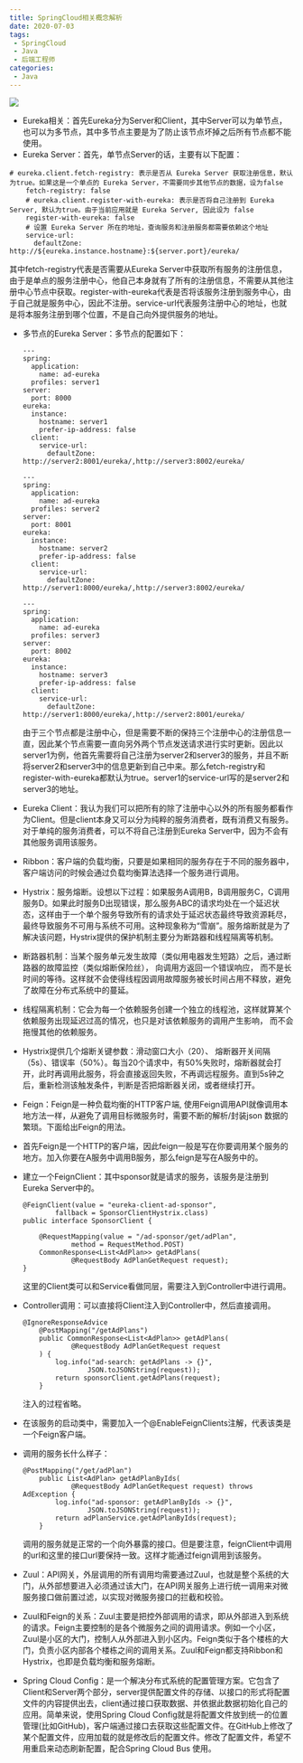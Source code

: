 ```yaml
---
title: SpringCloud相关概念解析
date: 2020-07-03
tags:
 - SpringCloud
 - Java
 - 后端工程师
categories:
 - Java
---
```


![](https://img.hacpai.com/bing/20181217.jpg?imageView2/1/w/960/h/540/interlace/1/q/100)

* Eureka相关：首先Eureka分为Server和Client，其中Server可以为单节点，也可以为多节点，其中多节点主要是为了防止该节点坏掉之后所有节点都不能使用。
* Eureka Server：首先，单节点Server的话，主要有以下配置：

```
# eureka.client.fetch-registry: 表示是否从 Eureka Server 获取注册信息，默认为true。如果这是一个单点的 Eureka Server，不需要同步其他节点的数据，设为false
    fetch-registry: false
    # eureka.client.register-with-eureka: 表示是否将自己注册到 Eureka Server, 默认为true。由于当前应用就是 Eureka Server, 因此设为 false
    register-with-eureka: false
    # 设置 Eureka Server 所在的地址，查询服务和注册服务都需要依赖这个地址
    service-url:
      defaultZone: http://${eureka.instance.hostname}:${server.port}/eureka/
```

其中fetch-registry代表是否需要从Eureka Server中获取所有服务的注册信息，由于是单点的服务注册中心，他自己本身就有了所有的注册信息，不需要从其他注册中心节点中获取。register-with-eureka代表是否将该服务注册到服务中心，由于自己就是服务中心，因此不注册。service-url代表服务注册中心的地址，也就是将本服务注册到哪个位置，不是自己向外提供服务的地址。

* 多节点的Eureka Server：多节点的配置如下：

  ```
  ---
  spring:
    application:
      name: ad-eureka
    profiles: server1
  server:
    port: 8000
  eureka:
    instance:
      hostname: server1
      prefer-ip-address: false
    client:
      service-url:
        defaultZone: http://server2:8001/eureka/,http://server3:8002/eureka/

  ---
  spring:
    application:
      name: ad-eureka
    profiles: server2
  server:
    port: 8001
  eureka:
    instance:
      hostname: server2
      prefer-ip-address: false
    client:
      service-url:
        defaultZone: http://server1:8000/eureka/,http://server3:8002/eureka/

  ---
  spring:
    application:
      name: ad-eureka
    profiles: server3
  server:
    port: 8002
  eureka:
    instance:
      hostname: server3
      prefer-ip-address: false
    client:
      service-url:
        defaultZone: http://server1:8000/eureka/,http://server2:8001/eureka/
  ```

  由于三个节点都是注册中心，但是需要不断的保持三个注册中心的注册信息一直，因此某个节点需要一直向另外两个节点发送请求进行实时更新。因此以server1为例，他首先需要将自己注册为server2和server3的服务，并且不断将server2和server3中的信息更新到自己中来。那么fetch-registry和register-with-eureka都默认为true。server1的service-url写的是server2和server3的地址。
* Eureka Client：我认为我们可以把所有的除了注册中心以外的所有服务都看作为Client。但是client本身又可以分为纯粹的服务消费者，既有消费又有服务。对于单纯的服务消费者，可以不将自己注册到Eureka Server中，因为不会有其他服务调用该服务。
* Ribbon：客户端的负载均衡，只要是如果相同的服务存在于不同的服务器中，客户端访问的时候会通过负载均衡算法选择一个服务进行调用。
* Hystrix：服务熔断。设想以下过程：如果服务A调用B，B调用服务C，C调用服务D。如果此时服务D出现错误，那么服务ABC的请求均处在一个延迟状态，这样由于一个单个服务导致所有的请求处于延迟状态最终导致资源耗尽，最终导致服务不可用与系统不可用。这种现象称为“雪崩”。服务熔断就是为了解决该问题，Hystrix提供的保护机制主要分为断路器和线程隔离等机制。
* 断路器机制：当某个服务单元发生故障（类似用电器发生短路）之后，通过断路器的故障监控（类似熔断保险丝）， 向调用方返回一个错误响应， 而不是长时间的等待。这样就不会使得线程因调用故障服务被长时间占用不释放，避免了故障在分布式系统中的蔓延。
* 线程隔离机制：它会为每一个依赖服务创建一个独立的线程池，这样就算某个依赖服务出现延迟过高的情况，也只是对该依赖服务的调用产生影响， 而不会拖慢其他的依赖服务。
* Hystrix提供几个熔断关键参数：滑动窗口大小（20）、 熔断器开关间隔（5s）、错误率（50%）。每当20个请求中，有50%失败时，熔断器就会打开，此时再调用此服务，将会直接返回失败，不再调远程服务。直到5s钟之后，重新检测该触发条件，判断是否把熔断器关闭，或者继续打开。
* Feign：Feign是一种负载均衡的HTTP客户端, 使用Feign调用API就像调用本地方法一样，从避免了调用目标微服务时，需要不断的解析/封装json 数据的繁琐。下面给出Feign的用法。
* 首先Feign是一个HTTP的客户端，因此feign一般是写在你要调用某个服务的地方。加入你要在A服务中调用B服务，那么feign是写在A服务中的。
* 建立一个FeignClient：其中sponsor就是请求的服务，该服务是注册到Eureka Server中的。

  ```
  @FeignClient(value = "eureka-client-ad-sponsor",
          fallback = SponsorClientHystrix.class)
  public interface SponsorClient {

      @RequestMapping(value = "/ad-sponsor/get/adPlan",
              method = RequestMethod.POST)
      CommonResponse<List<AdPlan>> getAdPlans(
              @RequestBody AdPlanGetRequest request);
  }
  ```

  这里的Client类可以和Service看做同层，需要注入到Controller中进行调用。
* Controller调用：可以直接将Client注入到Controller中，然后直接调用。

  ```
  @IgnoreResponseAdvice
      @PostMapping("/getAdPlans")
      public CommonResponse<List<AdPlan>> getAdPlans(
              @RequestBody AdPlanGetRequest request
      ) {
          log.info("ad-search: getAdPlans -> {}",
                  JSON.toJSONString(request));
          return sponsorClient.getAdPlans(request);
      }
  ```

  注入的过程省略。
* 在该服务的启动类中，需要加入一个@EnableFeignClients注解，代表该类是一个Feign客户端。
* 调用的服务长什么样子：

  ```
  @PostMapping("/get/adPlan")
      public List<AdPlan> getAdPlanByIds(
              @RequestBody AdPlanGetRequest request) throws AdException {
          log.info("ad-sponsor: getAdPlanByIds -> {}",
                  JSON.toJSONString(request));
          return adPlanService.getAdPlanByIds(request);
      }
  ```

  调用的服务就是正常的一个向外暴露的接口。但是要注意，feignClient中调用的url和这里的接口url要保持一致。这样才能通过feign调用到该服务。
* Zuul：API网关，外层调用的所有调用均需要通过Zuul，也就是整个系统的大门，从外部想要进入必须通过该大门，在API网关服务上进行统一调用来对微服务接口做前置过滤，以实现对微服务接口的拦截和校验。
* Zuul和Feign的关系：Zuul主要是把控外部调用的请求，即从外部进入到系统的请求。Feign主要控制的是各个微服务之间的调用请求。例如一个小区，Zuul是小区的大门，控制人从外部进入到小区内。Feign类似于各个楼栋的大门，负责小区内部各个楼栋之间的调用关系。Zuul和Feign都支持Ribbon和Hystrix，也即是负载均衡和服务熔断。
* Spring Cloud Config：是一个解决分布式系统的配置管理方案。它包含了Client和Server两个部分，server提供配置文件的存储、以接口的形式将配置文件的内容提供出去，client通过接口获取数据、并依据此数据初始化自己的应用。简单来说，使用Spring Cloud Config就是将配置文件放到统一的位置管理(比如GitHub)，客户端通过接口去获取这些配置文件。在GitHub上修改了某个配置文件，应用加载的就是修改后的配置文件。修改了配置文件，希望不用重启来动态刷新配置，配合Spring Cloud Bus 使用。
